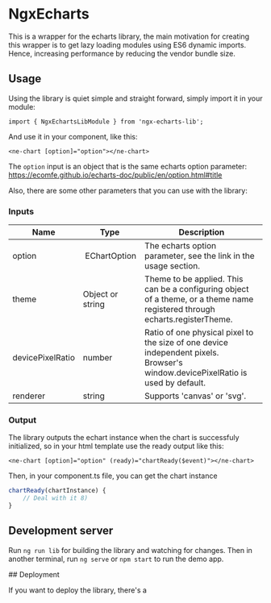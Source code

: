 # NgxEcharts

This is a wrapper for the echarts library, the main motivation for creating this wrapper is to get lazy loading modules using ES6 dynamic imports. Hence, increasing performance by reducing the vendor bundle size.

## Usage

Using the library is quiet simple and straight forward, simply import it in your module:

`import { NgxEchartsLibModule } from 'ngx-echarts-lib';`

And use it in your component, like this:

`<ne-chart [option]="option"></ne-chart>`

The `option` input is an object that is the same echarts option parameter: https://ecomfe.github.io/echarts-doc/public/en/option.html#title

Also, there are some other parameters that you can use with the library:

### Inputs

| Name | Type | Description |
|---|---|---|
| option | EChartOption | The echarts option parameter, see the link in the usage section. |
| theme | Object or string | Theme to be applied. This can be a configuring object of a theme, or a theme name registered through echarts.registerTheme. |
| devicePixelRatio | number | Ratio of one physical pixel to the size of one device independent pixels. Browser's window.devicePixelRatio is used by default. |
| renderer | string | Supports 'canvas' or 'svg'. |

### Output

The library outputs the echart instance when the chart is successfuly initialized, so in your html template use the ready output like this:

`<ne-chart [option]="option" (ready)="chartReady($event)"></ne-chart>`

Then, in your component.ts file, you can get the chart instance

```typescript
chartReady(chartInstance) {
    // Deal with it 8)
}
```

## Development server

Run `ng run lib` for building the library and watching for changes.
Then in another terminal, run `ng serve` or `npm start` to run the demo app.

## Deployment

If you want to deploy the library, there's a 
